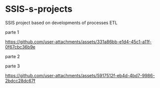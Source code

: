 # SSIS-s-projects
SSIS project based on developments of processes ETL


parte 1

https://github.com/user-attachments/assets/331a86bb-e1d4-45c1-a11f-0f67cbc36b9e


parte 2


parte 3

https://github.com/user-attachments/assets/5917512f-eb4d-4bd7-9986-2bdcc28dc67f
